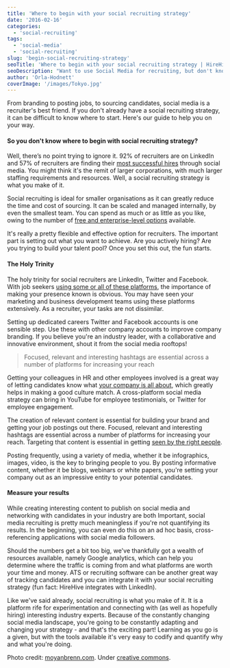 ```yaml
---
title: 'Where to begin with your social recruiting strategy'
date: '2016-02-16'
categories:
  - 'social-recruiting'
tags:
  - 'social-media'
  - 'social-recruiting'
slug: 'begin-social-recruiting-strategy'
seoTitle: 'Where to begin with your social recruiting strategy | HireHive Recruiting'
seoDescription: "Want to use Social Media for recruiting, but don't know where to start with your social recruiting strategy? Check out our tips for best practice"
author: 'Orla-Hodnett'
coverImage: '/images/Tokyo.jpg'
---
```


From branding to posting jobs, to sourcing candidates, social media is a recruiter's best friend. If you don't already have a social recruiting strategy, it can be difficult to know where to start. Here's our guide to help you on your way.

#### **So you don't know where to begin with social recruiting strategy?**

Well, there’s no point trying to ignore it. 92% of recruiters are on LinkedIn and 57% of recruiters are finding their [most successful hires](http://www.adweek.com/socialtimes/survey-96-of-recruiters-use-social-media-to-find-high-quality-candidates/627040) through social media. You might think it's the remit of larger corporations, with much larger staffing requirements and resources. Well, a social recruiting strategy is what you make of it.

Social recruiting is ideal for smaller organisations as it can greatly reduce the time and cost of sourcing. It can be scaled and managed internally, by even the smallest team. You can spend as much or as little as you like, owing to the number of [free and enterprise-level options](http://theundercoverrecruiter.com/top-social-recruitment-tools/) available.

It's really a pretty flexible and effective option for recruiters. The important part is setting out what you want to achieve. Are you actively hiring? Are you trying to build your talent pool? Once you set this out, the fun starts.

#### **The Holy Trinity**

The holy trinity for social recruiters are LinkedIn, Twitter and Facebook. With job seekers [using some or all of these platforms](http://linkhumans.com/social-recruiting/jobseekers-social-media-study), the importance of making your presence known is obvious. You may have seen your marketing and business development teams using these platforms extensively. As a recruiter, your tasks are not dissimilar.

Setting up dedicated careers Twitter and Facebook accounts is one sensible step. Use these with other company accounts to improve company branding. If you believe you're an industry leader, with a collaborative and innovative environment, shout it from the social media rooftops!

> Focused, relevant and interesting hashtags are essential across a number of platforms for increasing your reach

Getting your colleagues in HR and other employees involved is a great way of letting candidates know what [your company is all about](http://www.forbes.com/sites/williamarruda/2013/10/08/three-steps-for-transforming-employees-into-brand-ambassadors/#5af5ecf53a53), which greatly helps in making a good culture match. A cross-platform social media strategy can bring in YouTube for employee testimonials, or Twitter for employee engagement.

The creation of relevant content is essential for building your brand and getting your job postings out there. Focused, relevant and interesting hashtags are essential across a number of platforms for increasing your reach. Targeting that content is essential in getting [seen by the right people](http://www.eremedia.com/ere/a-recruiters-guide-to-social-targeting).

Posting frequently, using a variety of media, whether it be infographics, images, video, is the key to bringing people to you. By posting informative content, whether it be blogs, webinars or white papers, you're setting your company out as an impressive entity to your potential candidates.

#### **Measure your results**

While creating interesting content to publish on social media and networking with candidates in your industry are both Important, social media recruiting is pretty much meaningless if you're not quantifying its results. In the beginning, you can even do this on an ad hoc basis, cross-referencing applications with social media followers.

Should the numbers get a bit too big, we've thankfully got a wealth of resources available, namely Google analytics, which can help you determine where the traffic is coming from and what platforms are worth your time and money. ATS or recruiting software can be another great way of tracking candidates and you can integrate it with your social recruiting strategy (fun fact: HireHive integrates with LinkedIn).

Like we've said already, social recruiting is what you make of it. It is a platform rife for experimentation and connecting with (as well as hopefully hiring) interesting industry experts. Because of the constantly changing social media landscape, you're going to be constantly adapting and changing your strategy - and that's the exciting part! Learning as you go is a given, but with the tools available it's very easy to codify and quantify why and what you're doing.

Photo credit: [moyanbrenn.com](http://www.moyanbrenn.com/). Under [creative commons](https://creativecommons.org/licenses/by/2.0/legalcodehttps://creativecommons.org/licenses/by/2.0/).
